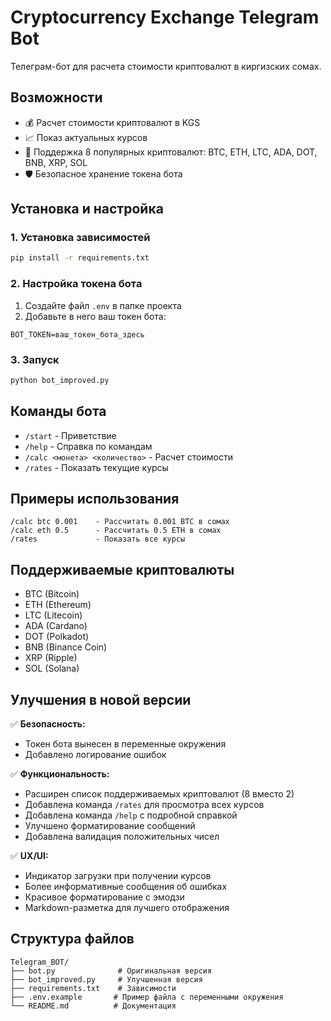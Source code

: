 # Cryptocurrency Exchange Telegram Bot

Телеграм-бот для расчета стоимости криптовалют в киргизских сомах.

## Возможности

- 💰 Расчет стоимости криптовалют в KGS
- 📈 Показ актуальных курсов
- 🔄 Поддержка 8 популярных криптовалют: BTC, ETH, LTC, ADA, DOT, BNB, XRP, SOL
- 🛡️ Безопасное хранение токена бота

## Установка и настройка

### 1. Установка зависимостей
```bash
pip install -r requirements.txt
```

### 2. Настройка токена бота
1. Создайте файл `.env` в папке проекта
2. Добавьте в него ваш токен бота:
```
BOT_TOKEN=ваш_токен_бота_здесь
```

### 3. Запуск
```bash
python bot_improved.py
```

## Команды бота

- `/start` - Приветствие
- `/help` - Справка по командам  
- `/calc <монета> <количество>` - Расчет стоимости
- `/rates` - Показать текущие курсы

## Примеры использования

```
/calc btc 0.001    - Рассчитать 0.001 BTC в сомах
/calc eth 0.5      - Рассчитать 0.5 ETH в сомах
/rates             - Показать все курсы
```

## Поддерживаемые криптовалюты

- BTC (Bitcoin)
- ETH (Ethereum)  
- LTC (Litecoin)
- ADA (Cardano)
- DOT (Polkadot)
- BNB (Binance Coin)
- XRP (Ripple)
- SOL (Solana)

## Улучшения в новой версии

✅ **Безопасность:**
- Токен бота вынесен в переменные окружения
- Добавлено логирование ошибок

✅ **Функциональность:**
- Расширен список поддерживаемых криптовалют (8 вместо 2)
- Добавлена команда `/rates` для просмотра всех курсов
- Добавлена команда `/help` с подробной справкой
- Улучшено форматирование сообщений
- Добавлена валидация положительных чисел

✅ **UX/UI:**
- Индикатор загрузки при получении курсов
- Более информативные сообщения об ошибках
- Красивое форматирование с эмодзи
- Markdown-разметка для лучшего отображения

## Структура файлов

```
Telegram_BOT/
├── bot.py              # Оригинальная версия
├── bot_improved.py     # Улучшенная версия  
├── requirements.txt    # Зависимости
├── .env.example       # Пример файла с переменными окружения
└── README.md          # Документация
```
